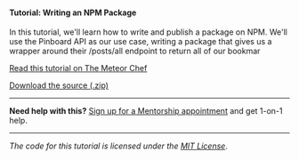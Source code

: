 #### Tutorial: Writing an NPM Package

In this tutorial, we'll learn how to write and publish a package on NPM. We'll use the Pinboard API as our use case, writing a package that gives us a wrapper around their /posts/all endpoint to return all of our bookmar

[Read this tutorial on The Meteor Chef](https://themeteorchef.com/tutorials/writing-an-npm-package)  

[Download the source (.zip)](https://github.com/themeteorchef/writing-an-npm-package/archive/master.zip)

---

**Need help with this?** [Sign up for a Mentorship appointment](https://themeteorchef.com/mentorship?readme=writing-an-npm-package) and get 1-on-1 help.

---

_The code for this tutorial is licensed under the [MIT License](http://opensource.org/licenses/MIT)_.
